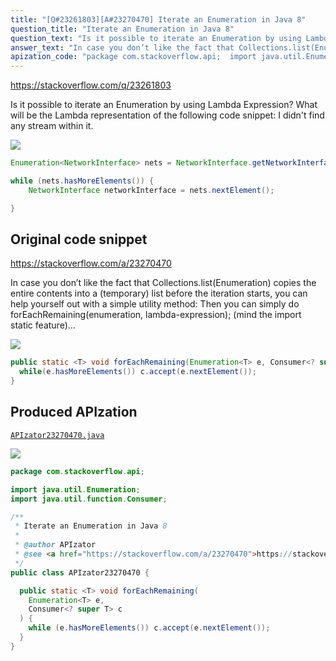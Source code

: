 ```yaml
---
title: "[Q#23261803][A#23270470] Iterate an Enumeration in Java 8"
question_title: "Iterate an Enumeration in Java 8"
question_text: "Is it possible to iterate an Enumeration by using Lambda Expression? What will be the Lambda representation of the following code snippet: I didn't find any stream within it."
answer_text: "In case you don’t like the fact that Collections.list(Enumeration) copies the entire contents into a (temporary) list before the iteration starts, you can help yourself out with a simple utility method: Then you can simply do forEachRemaining(enumeration, lambda-expression); (mind the import static feature)…"
apization_code: "package com.stackoverflow.api;  import java.util.Enumeration; import java.util.function.Consumer;  /**  * Iterate an Enumeration in Java 8  *  * @author APIzator  * @see <a href=\"https://stackoverflow.com/a/23270470\">https://stackoverflow.com/a/23270470</a>  */ public class APIzator23270470 {    public static <T> void forEachRemaining(     Enumeration<T> e,     Consumer<? super T> c   ) {     while (e.hasMoreElements()) c.accept(e.nextElement());   } }"
---
```


https://stackoverflow.com/q/23261803

Is it possible to iterate an Enumeration by using Lambda Expression? What will be the Lambda representation of the following code snippet:
I didn&#x27;t find any stream within it.


<div class="code-logo"><img src="/stackoverflow.png" /></div>

```java
Enumeration<NetworkInterface> nets = NetworkInterface.getNetworkInterfaces();

while (nets.hasMoreElements()) {
    NetworkInterface networkInterface = nets.nextElement();

}
```


## Original code snippet

https://stackoverflow.com/a/23270470

In case you don’t like the fact that Collections.list(Enumeration) copies the entire contents into a (temporary) list before the iteration starts, you can help yourself out with a simple utility method:
Then you can simply do forEachRemaining(enumeration, lambda-expression); (mind the import static feature)…

<div class="code-logo"><img src="/stackoverflow.png" /></div>

```java
public static <T> void forEachRemaining(Enumeration<T> e, Consumer<? super T> c) {
  while(e.hasMoreElements()) c.accept(e.nextElement());
}
```

## Produced APIzation

[`APIzator23270470.java`](https://github.com/pasqualesalza/apization-temp/raw/main/data/search/APIzator23270470.java)

<div class="code-logo"><img src="/apizator.png" /></div>

```java
package com.stackoverflow.api;

import java.util.Enumeration;
import java.util.function.Consumer;

/**
 * Iterate an Enumeration in Java 8
 *
 * @author APIzator
 * @see <a href="https://stackoverflow.com/a/23270470">https://stackoverflow.com/a/23270470</a>
 */
public class APIzator23270470 {

  public static <T> void forEachRemaining(
    Enumeration<T> e,
    Consumer<? super T> c
  ) {
    while (e.hasMoreElements()) c.accept(e.nextElement());
  }
}

```